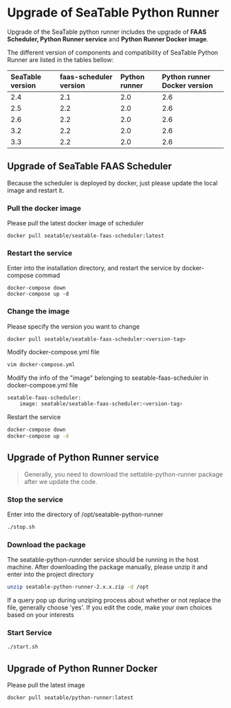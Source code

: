 # Upgrade of SeaTable Python Runner

Upgrade of the SeaTable python runner includes the upgrade of **FAAS Scheduler, Python Runner service** and **Python Runner Docker image**.

The different version of components and compatibility of SeaTable Python Runner are listed in the tables bellow:

| SeaTable version | faas-scheduler version | Python runner | Python runner Docker version |
| :--------------- | :--------------------- | :-------------| :----------------------------|
| 2.4              | 2.1                    | 2.0           | 2.6                          |
| 2.5              | 2.2                    | 2.0           | 2.6                          |
| 2.6              | 2.2                    | 2.0           | 2.6                          |
| 3.2              | 2.2                    | 2.0           | 2.6                          |
| 3.3              | 2.2                    | 2.0           | 2.6                          |


## Upgrade of SeaTable FAAS Scheduler

Because the scheduler is deployed by docker,  just please update the local image and restart it.

### Pull the docker image

Please pull the latest docker image of scheduler

```shell
docker pull seatable/seatable-faas-scheduler:latest
```

### Restart the service

Enter into the installation directory, and restart the service by docker-compose commad

```shell
docker-compose down
docker-compose up -d
```

### Change the image

Please specify the version you want to change

```
docker pull seatable/seatable-faas-scheduler:<version-tag>
```

Modify docker-compose.yml file

```bash
vim docker-compose.yml
```

Modify the info of the "image" belonging to seatable-faas-scheduler in docker-compose.yml file

```bash
seatable-faas-scheduler:
    image: seatable/seatable-faas-scheduler:<version-tag>
```

Restart the service

```bash
docker-compose down
docker-compose up -d
```

## Upgrade of Python Runner service

> Generally, you need to download the settable-python-runner package after we update the code.

### Stop the service

Enter into the directory of /opt/seatable-python-runner

```bash
./stop.sh
```

### Download the package

The seatable-python-runnder service should be running in the host machine. After downloading the package manually, please unzip it and enter into the project directory

```bash
unzip seatable-python-runner-2.x.x.zip -d /opt
```

If a query pop up during unziping process about whether or not replace the file, generally choose 'yes'.  If you edit the code, make your own choices  based on your interests  

### Start Service

```bash
./start.sh
```

## Upgrade of Python Runner Docker

Please pull the latest image

```bash
docker pull seatable/python-runner:latest
```

